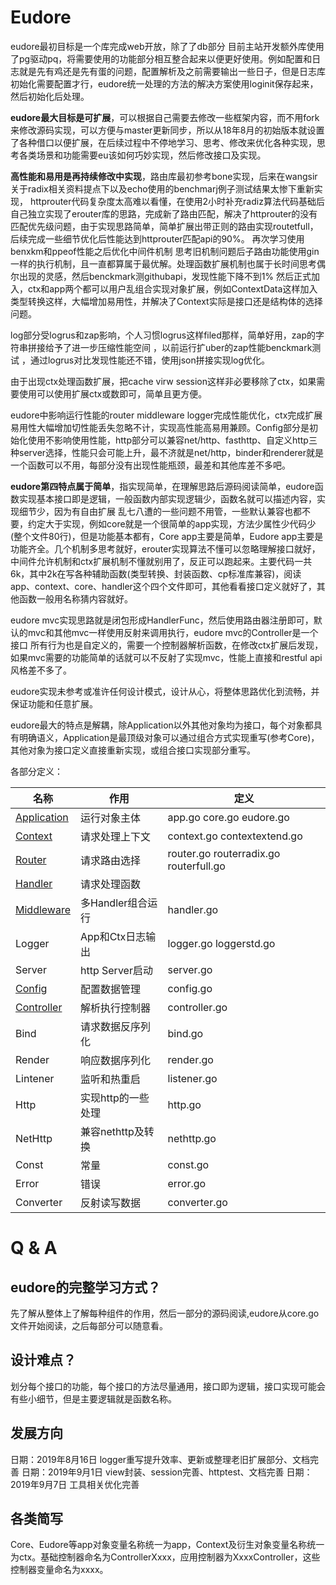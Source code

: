 # Eudore

eudore最初目标是一个库完成web开放，除了了db部分 目前主站开发额外库使用了pg驱动pq，将需要使用的功能部分相互整合起来以便更好使用。例如配置和日志就是先有鸡还是先有蛋的问题，配置解析及之前需要输出一些日子，但是日志库初始化需要配置才行，eudore统一处理的方法的解决方案使用loginit保存起来，然后初始化后处理。

**eudore最大目标是可扩展**，可以根据自己需要去修改一些框架内容，而不用fork来修改源码实现，可以方便与master更新同步，所以从18年8月的初始版本就设置了各种借口以便扩展，在后续过程中不停地学习、思考、修改来优化各种实现，思考各类场景和功能需要eu该如何巧妙实现，然后修改接口及实现。

**高性能和易用是再持续修改中实现**，路由库最初参考bone实现，后来在wangsir关于radix相关资料提点下以及echo使用的benchmarj例子测试结果太惨下重新实现，  httprouter代码复杂度太高难以看懂，在使用2小时补充radiz算法代码基础后 自己独立实现了erouter库的思路，完成新了路由匹配，解决了httprouter的没有匹配优先级问题，由于实现思路简单，简单扩展出带正则的路由实现routetfull，后续完成一些细节优化后性能达到httprouter匹配api的90%。  再次学习使用benxkm和ppeof性能之后优化中间件机制 思考旧机制问题后子路由功能使用gin一样的执行机制，且一直都算属于最优解。处理函数扩展机制也属于长时间思考偶尔出现的灵感，然后benckmark测githubapi，发现性能下降不到1%  然后正式加入，ctx和app两个都可以用户乱组合实现对象扩展，例如ContextData这样加入类型转换这样，大幅增加易用性，并解决了Context实际是接口还是结构体的选择问题。

log部分受logrus和zap影响，个人习惯logrus这样filed那样，简单好用，zap的字符串拼接给予了进一步压缩性能空间 ，以前运行扩uber的zap性能benckmark测试 ，通过logrus对比发现性能还不错，使用json拼接实现log优化。

由于出现ctx处理函数扩展，把cache virw session这样非必要移除了ctx，如果需要使用可以使用扩展ctx或数即可，简单且更方便。

eudore中影响运行性能的router middleware logger完成性能优化，ctx完成扩展易用性大幅增加切性能丢失忽略不计，实现高性能高易用兼顾。Config部分是初始化使用不影响使用性能，http部分可以兼容net/http、fasthttp、自定义http三种server选择，性能只会可能上升，最不济就是net/http，binder和renderer就是一个函数可以不用，每部分没有出现性能瓶颈，最差和其他库差不多吧。

**eudore第四特点属于简单**，指实现简单，在理解思路后源码阅读简单，eudore函数实现基本接口即是逻辑，一般函数内部实现逻辑少，函数名就可以描述内容，实现细节少，因为有自由扩展  乱七八遭的一些问题不用管，一些默认兼容也都不要，约定大于实现，例如core就是一个很简单的app实现，方法少属性少代码少(整个文件80行)，但是功能基本都有，Core app主要是简单，Eudore app主要是功能齐全。几个机制多思考就好，erouter实现算法不懂可以忽略理解接口就好，中间件允许机制和ctx扩展机制不懂就别用了，反正可以跑起来。主要代码一共6k，其中2k在写各种辅助函数(类型转换、封装函数、cp标准库兼容)，阅读app、context、core、handler这个四个文件即可，其他看看接口定义就好了，其他函数一般用名称猜内容就好。

eudore mvc实现思路就是闭包形成HandlerFunc，然后使用路由器注册即可，默认的mvc和其他mvc一样使用反射来调用执行，eudore mvc的Controller是一个接口  所有行为也是自定义的，需要一个控制器解析函数，在修改ctx扩展后发现，如果mvc需要的功能简单的话就可以不反射了实现mvc，性能上直接和restful api风格差不多了。

eudore实现未参考或准许任何设计模式，设计从心，将整体思路优化到流畅，并保证功能和任意扩展。

eudore最大的特点是解耦，除Application以外其他对象均为接口，每个对象都具有明确语义，Application是最顶级对象可以通过组合方式实现重写(参考Core)，其他对象为接口定义直接重新实现，或组合接口实现部分重写。

各部分定义：

| 名称 | 作用 | 定义 |
| ------------ | ------------ | ------------ |
| [Application](application_zh.md) | 运行对象主体 | app.go core.go eudore.go |
| [Context](context_zh.md) | 请求处理上下文 | context.go contextextend.go |
| [Router](router_zh.md) | 请求路由选择 | router.go routerradix.go routerfull.go |
| [Handler](handler_zh.md) | 请求处理函数 ||  handler.go |
| [Middleware](middleware_zh.md) | 多Handler组合运行 | handler.go |
| Logger | App和Ctx日志输出 | logger.go loggerstd.go |
| Server | http Server启动 | server.go |
| [Config](config_zh.md) | 配置数据管理 | config.go |
| [Controller](controller_zh.md) | 解析执行控制器 | controller.go |
| Bind | 请求数据反序列化 | bind.go |
| Render | 响应数据序列化 | render.go |
| Lintener | 监听和热重启 |listener.go|
| Http | 实现http的一些处理| http.go|
| NetHttp | 兼容nethttp及转换 | nethttp.go |
| Const | 常量 |const.go |
| Error | 错误 | error.go |
| Converter | 反射读写数据 | converter.go |

# Q & A

## eudore的完整学习方式？

先了解从整体上了解每种组件的作用，然后一部分的源码阅读,eudore从core.go文件开始阅读，之后每部分可以随意看。

## 设计难点？

划分每个接口的功能，每个接口的方法尽量通用，接口即为逻辑，接口实现可能会有些小细节，但是主要逻辑就是函数名称。

## 发展方向

日期：2019年8月16日 logger重写提升效率、更新或整理老旧扩展部分、文档完善
日期：2019年9月1日 view封装、session完善、httptest、文档完善
日期：2019年9月7日 工具相关优化完善

## 各类简写

Core、Eudore等app对象变量名称统一为app，Context及衍生对象变量名称统一为ctx。基础控制器命名为ControllerXxxx，应用控制器为XxxxController，这些控制器变量命名为xxxx。